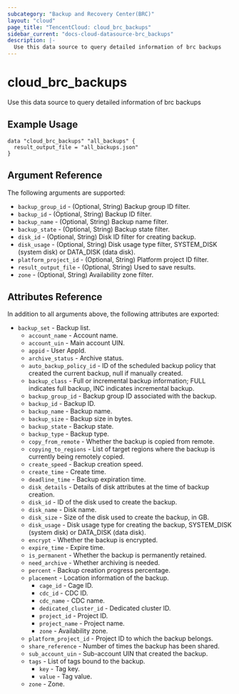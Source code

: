 ```yaml
---
subcategory: "Backup and Recovery Center(BRC)"
layout: "cloud"
page_title: "TencentCloud: cloud_brc_backups"
sidebar_current: "docs-cloud-datasource-brc_backups"
description: |-
  Use this data source to query detailed information of brc backups
---
```


# cloud_brc_backups

Use this data source to query detailed information of brc backups

## Example Usage

```hcl
data "cloud_brc_backups" "all_backups" {
  result_output_file = "all_backups.json"
}
```

## Argument Reference

The following arguments are supported:

* `backup_group_id` - (Optional, String) Backup group ID filter.
* `backup_id` - (Optional, String) Backup ID filter.
* `backup_name` - (Optional, String) Backup name filter.
* `backup_state` - (Optional, String) Backup state filter.
* `disk_id` - (Optional, String) Disk ID filter for creating backup.
* `disk_usage` - (Optional, String) Disk usage type filter, SYSTEM_DISK (system disk) or DATA_DISK (data disk).
* `platform_project_id` - (Optional, String) Platform project ID filter.
* `result_output_file` - (Optional, String) Used to save results.
* `zone` - (Optional, String) Availability zone filter.

## Attributes Reference

In addition to all arguments above, the following attributes are exported:

* `backup_set` - Backup list.
  * `account_name` - Account name.
  * `account_uin` - Main account UIN.
  * `appid` - User AppId.
  * `archive_status` - Archive status.
  * `auto_backup_policy_id` - ID of the scheduled backup policy that created the current backup, null if manually created.
  * `backup_class` - Full or incremental backup information; FULL indicates full backup, INC indicates incremental backup.
  * `backup_group_id` - Backup group ID associated with the backup.
  * `backup_id` - Backup ID.
  * `backup_name` - Backup name.
  * `backup_size` - Backup size in bytes.
  * `backup_state` - Backup state.
  * `backup_type` - Backup type.
  * `copy_from_remote` - Whether the backup is copied from remote.
  * `copying_to_regions` - List of target regions where the backup is currently being remotely copied.
  * `create_speed` - Backup creation speed.
  * `create_time` - Create time.
  * `deadline_time` - Backup expiration time.
  * `disk_details` - Details of disk attributes at the time of backup creation.
  * `disk_id` - ID of the disk used to create the backup.
  * `disk_name` - Disk name.
  * `disk_size` - Size of the disk used to create the backup, in GB.
  * `disk_usage` - Disk usage type for creating the backup, SYSTEM_DISK (system disk) or DATA_DISK (data disk).
  * `encrypt` - Whether the backup is encrypted.
  * `expire_time` - Expire time.
  * `is_permanent` - Whether the backup is permanently retained.
  * `need_archive` - Whether archiving is needed.
  * `percent` - Backup creation progress percentage.
  * `placement` - Location information of the backup.
    * `cage_id` - Cage ID.
    * `cdc_id` - CDC ID.
    * `cdc_name` - CDC name.
    * `dedicated_cluster_id` - Dedicated cluster ID.
    * `project_id` - Project ID.
    * `project_name` - Project name.
    * `zone` - Availability zone.
  * `platform_project_id` - Project ID to which the backup belongs.
  * `share_reference` - Number of times the backup has been shared.
  * `sub_account_uin` - Sub-account UIN that created the backup.
  * `tags` - List of tags bound to the backup.
    * `key` - Tag key.
    * `value` - Tag value.
  * `zone` - Zone.


